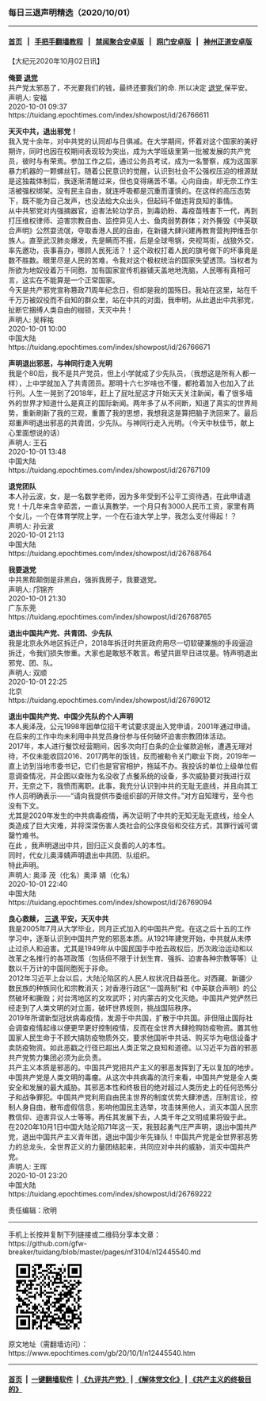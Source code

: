 ### 每日三退声明精选（2020/10/01）
------------------------

#### [首页](https://github.com/gfw-breaker/banned-news1/blob/master/README.md) &nbsp;&nbsp;|&nbsp;&nbsp; [手把手翻墙教程](https://github.com/gfw-breaker/guides/wiki) &nbsp;&nbsp;|&nbsp;&nbsp; [禁闻聚合安卓版](https://github.com/gfw-breaker/bn-android) &nbsp;&nbsp;|&nbsp;&nbsp; [网门安卓版](https://github.com/oGate2/oGate) &nbsp;&nbsp;|&nbsp;&nbsp; [神州正道安卓版](https://github.com/SzzdOgate/update) 



<div class="post_content" id="artbody" itemprop="articleBody">
 <!-- article content begin -->
 <p>
  【大纪元2020年10月02日讯】
 </p>
 <p>
  <strong>
   俺要
   <a href="https://www.epochtimes.com/gb/tag/%E9%80%80%E5%85%9A.html">
    退党
   </a>
  </strong>
  <br/>
  共产党太邪恶了，不光要我们的钱，最终还要我们的命. 所以决定
  <a href="https://www.epochtimes.com/gb/tag/%E9%80%80%E5%85%9A.html">
   退党
  </a>
  保平安。
  <br/>
  声明人: 安福
  <br/>
  2020-10-01 09:37
  <br/>
  https://tuidang.epochtimes.com/index/showpost/id/26766611
 </p>
 <p>
  <strong>
   天灭中共，退出邪党！
  </strong>
  <br/>
  我入党十余年，对中共党的认同却与日俱减。在大学期间，怀着对这个国家的美好期许，同时也因在校期间表现较为突出，成为大学班级里第一批被发展的共产党员，彼时与有荣焉。参加工作之后，通过公务员考试，成为一名警察，成为这国家暴力机器的一颗螺丝钉。随着公民意识的觉醒，认识到社会不公强权压迫的根源就是这独裁体制后，我逐渐清醒过来，但也变得痛苦不堪。心向自由，却无奈工作生活被强权绑架。没有民主自由，就连呼吸都是沉重而谨慎的。在这样的高压态势下，既不能为自己发声，也没法给大众出头，但起码不做违背良知的事情。
  <br/>
  从中共邪党对内强摘器官，迫害法轮功学员，到毒奶粉、毒疫苗残害下一代，再到打压维权律师、迫害宗教自由、监控异见人士、鱼肉弱势群体；对外撕毁《中英联合声明》公然耍流氓，夺取香港人民的自由，在新疆大肆兴建再教育营拘押维吾尔族人。直至武汉肺炎爆发，先是瞒而不报，后是全球甩锅，央视骂街，战狼外交，率先邀功，丧事喜办，哪顾人民死活？！这个政权打着人民的旗号做下的坏事竟是数不胜数。眼里尽是人民的苦难，令我对这个极权统治的国家失望透顶。当权者为所欲为地奴役着万千同胞，加有国家宣传机器铺天盖地地洗脑，人民哪有真相可言，这实在不能算是一个正常国家。
  <br/>
  今天是共产邪党宣称篡政71周年纪念日，但却是我的国殇日。我站在这里，站在千千万万被奴役而不自知的群众里，站在中共的对面，我申明，从此退出中共邪党，扯断它捆缚人类自由的枷锁，天灭中共！
  <br/>
  声明人: 吴榟祐
  <br/>
  2020-10-01 10:00
  <br/>
  中国大陆
  <br/>
  https://tuidang.epochtimes.com/index/showpost/id/26766671
 </p>
 <p>
  <strong>
   声明退出邪恶，与神同行走入光明
  </strong>
  <br/>
  我是个80后，我不是共产党员，但上小学就成了少先队员，（我想这是所有人都一样），上中学就加入了共青团员。那明十六七岁啥也不懂，都抢着加入也加入了此行列。人生一晃到了2018年，赶上了屁吐屁这才开始天天关注新闻，看了很多墙外的世界才知道什么是真正的国际新闻。两年多了从不间断，知道了真实的世界局势，重新刷新了我的三观，重置了我的思想，我想我这是算把脑子洗回来了。最后郑重声明退出邪恶的共青团，少先队。与神同行走入光明。（今天中秋佳节，献上心里面想说的话）
  <br/>
  声明人: 王石
  <br/>
  2020-10-01 13:48
  <br/>
  中国大陆
  <br/>
  https://tuidang.epochtimes.com/index/showpost/id/26767109
 </p>
 <p>
  <strong>
   退党团队
  </strong>
  <br/>
  本人孙云波，女，是一名数学老师，因为多年受到不公平工资待遇，在此申请退党！十几年来含辛茹苦，一直认真教学，一个月只有3000人民币工资，家里有两个女儿，一个在体育学院上学，一个在石油大学上学，我怎么支付得起！？
  <br/>
  声明人: 孙云波
  <br/>
  2020-10-01 21:13
  <br/>
  中国大陆
  <br/>
  https://tuidang.epochtimes.com/index/showpost/id/26768764
 </p>
 <p>
  <strong>
   我要退党
  </strong>
  <br/>
  中共黑帮颠倒是非黑白，强拆我房子，我要退党。
  <br/>
  声明人: 邝锦齐
  <br/>
  2020-10-01 21:30
  <br/>
  广东东莞
  <br/>
  https://tuidang.epochtimes.com/index/showpost/id/26768765
 </p>
 <p>
  <strong>
   退出中国共产党、共青团、少先队
  </strong>
  <br/>
  我是北京永外地区拆迁户，2018年拆迁时共匪政府用尽一切软硬兼施的手段逼迫拆迁，令我们损失惨重。大家也是敢怒不敢言。希望共匪早日进坟墓。特声明退出邪党、团、队。
  <br/>
  声明人: 双顺
  <br/>
  2020-10-01 22:25
  <br/>
  北京
  <br/>
  https://tuidang.epochtimes.com/index/showpost/id/26769012
 </p>
 <p>
  <strong>
   退出中国共产党、中国少先队的个人声明
  </strong>
  <br/>
  本人奥泽茂，公元1998年因单位招干考试要求提出入党申请，2001年通过申请。在后来的工作中均未利用中共党员身份参与任何破坏迫害宗教团体活动。
  <br/>
  2017年，本人进行餐饮经营期间，因多次向打白条的企业催款追帐，遭遇无理对待，不仅未能收回2016、2017两年的饭钱，反而被勒令关门歇业下岗，2019年一直上访到当地市委书记，它们也是官官相护，拖延不办。我投诉的单位上级单位假意调查情况，并企图以查账为名没收了点餐系统的设备，多次威胁要对我进行双开，无奈之下，我愤而离职。此事，我充分认识到中共的无耻无底线，并且向其工作人员明确表示——“请向我提供市委组织部的开除文件。”对方自知理亏，至今也没有下文。
  <br/>
  尤其是2020年发生的中共病毒疫情，再次证明了中共的无知无耻无底线，给全人类造成了巨大灾难，并将深深伤害人类社会的公序良俗和交往方式，其罪行诚可谓罄竹难书。
  <br/>
  在此 ，我声明退出中共，回归正义良善的人的本性。
  <br/>
  同时，代女儿奥泽婧声明退出中共团、队组织。
  <br/>
  特此声明。
  <br/>
  声明人: 奥泽 茂（化名）奥泽 婧（化名）
  <br/>
  2020-10-01 22:40
  <br/>
  中国大陆
  <br/>
  https://tuidang.epochtimes.com/index/showpost/id/26769094
 </p>
 <p>
  <strong>
   良心救赎，
   <a href="https://www.epochtimes.com/gb/tag/%E4%B8%89%E9%80%80.html">
    三退
   </a>
   平安，天灭中共
  </strong>
  <br/>
  我是2005年7月从大学毕业，同月正式加入的中国共产党。在这之后十五的工作学习中，逐渐认识到中国共产党的邪恶本质。从1921年建党开始，中共就从未停止过杀人和迫害。尤其是1949年从中国民国手中抢去政权后，历次政治运动和以改革之名推行的各项政策（包括但不限于计划生育、强拆、迫害各种宗教等等）让数以千万计的中国同胞死于非命。
  <br/>
  2012年习近平上台以后，大陆沦陷区的人民人权状况日益恶化。对西藏、新疆少数民族的种族同化和宗教消灭；对香港行政区“一国两制”和《中英联合声明》的公然破坏和撕毁；对台湾地区的文攻武吓；对内蒙古的文化灭绝。中国共产党俨然已经走到了人类文明的对立面，破坏世界规则，挑战国际秩序。
  <br/>
  2019年所谓新型冠状病毒疫情，发源于中共国，扩散于中共国。非但阻止国际社会调查疫情起缘以便更早更好控制疫情，反而在全世界大肆抢购防疫物资。置其他国家人民生命于不顾大搞防疫物质外交，要求他国听中共话、购买华为电信设备才卖防疫物资。如此恶戳之行径已超出人类正常之良知和道德。以习近平为首的邪恶共产党势力集团必须为此负责。
  <br/>
  共产主义本质是邪恶的。中国共产党把共产主义的邪恶发挥到了无以复加的地步。中国共产党是人类文明的毒瘤。从这次中共病毒的流行来看，中国共产党是全人类安全和发展的最大威胁。其邪恶本性和终极目的绝对超过人类历史上的任何恐怖分子和战争罪犯。中国共产党利用自由民主世界的制度优势大肆渗透，压制言论，控制人身自由，散布虚假信息，影响他国民主选举，攻击抹黑他人，消灭本国人民宗教信仰、迫害异议人士等等。再任其发展下去，人类千年之文明成果将毁于此。
  <br/>
  在2020年10月1日中国大陆沦陷71年这一天，我鼓起勇气庄严声明，退出中国共产党，退出中国共产主义青年团，退出中国少年先锋队！中国共产党是全世界邪恶势力的总龙头，全世界正义的力量团结起来，共同应对中共的威胁，消灭中国共产党。
  <br/>
  声明人: 王晖
  <br/>
  2020-10-01 23:20
  <br/>
  中国大陆
  <br/>
  https://tuidang.epochtimes.com/index/showpost/id/26769222
 </p>
 <p>
  责任编辑：欣明
 </p>
 <!-- article content end -->
 <div id="below_article_ad">
 </div>
</div>

<hr/>
手机上长按并复制下列链接或二维码分享本文章：<br/>
https://github.com/gfw-breaker/tuidang/blob/master/pages/nf3104/n12445540.md <br/>
<a href='https://github.com/gfw-breaker/tuidang/blob/master/pages/nf3104/n12445540.md'><img src='https://github.com/gfw-breaker/tuidang/blob/master/pages/nf3104/n12445540.md.png'/></a> <br/>
原文地址（需翻墙访问）：https://www.epochtimes.com/gb/20/10/1/n12445540.htm


------------------------
#### [首页](https://github.com/gfw-breaker/banned-news/blob/master/README.md) &nbsp;|&nbsp; [一键翻墙软件](https://github.com/gfw-breaker/nogfw/blob/master/README.md) &nbsp;| [《九评共产党》](https://github.com/gfw-breaker/9ping.md/blob/master/README.md#九评之一评共产党是什么) | [《解体党文化》](https://github.com/gfw-breaker/jtdwh.md/blob/master/README.md) | [《共产主义的终极目的》](https://github.com/gfw-breaker/gczydzjmd.md/blob/master/README.md)


<img src='http://gfw-breaker.win/tuidang/pages/nf3104/n12445540.md' width='0px' height='0px'/>